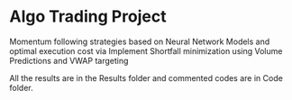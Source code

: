 # Algo Trading Project
Momentum following strategies based on Neural Network Models and optimal execution cost via Implement Shortfall minimization using Volume Predictions and VWAP targeting

All the results are in the Results folder and commented codes are in Code folder.
